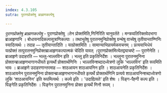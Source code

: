 ```yaml
---
index: 4.3.105
sutra: पुराणप्रोक्तेषु ब्राह्मणकल्पेषु

---
```

_पुराणप्रोक्तेषु ब्राह्मणकल्पेषु_ - पुराणप्रोक्तेषु ।तेन प्रोक्त॑मिति,णिनि॑रिति चानुवर्तते । मन्त्रव्यतिरिक्तवेदभागा ब्राआहृणानि । बोधायनादिकल्पसूत्राणिकल्पाः । तथाभूतेषु पुरातनमुनिप्रोक्तेषु ग्रन्थेषु वाच्येषु तृतीयान्ताण्णिनिः स्यादित्यर्थः । तदाह — तृतीयान्तादिति । यत्प्रोक्तमिति । सामान्याभिप्रायमेकवचनम् । प्रत्ययाभिधेयं यत्प्रोक्तं तत्पुरातनमुनिप्रोक्तब्राआहृणकल्पात्मकं चेदिति यावत् ।पुराणप्रोक्त॑मित्येतद्व्याचष्टे — पुराणेनेति । ब्राआहृणे उदाहरति — भल्लु-भाल्लविन इति । भल्लु इति प्रकृतिनिर्देशः । भल्लुना पुरातनमुनिना प्रोक्तान्ब्राआहृणभागानधीयते इत्यर्थो प्रोक्तार्थणिनिः । भाल्लविन्शब्दादध्येत्रणो लुकि 'भाल्लविन' इति रूपमिति भावः । ब्राआहृणे उदाहरणान्तरमाह — शाठआयन शाठआयनिन इति । शाठआयनेति प्रकृतिनिर्देशः । शाठआयनेन पुरातनमुनिना प्रोक्तान्ब्राआहृणभागानधीयते इत्यर्थे प्रोक्तार्थणिनि प्रत्यये शाठआयनिन्शब्दाध्येत्रणो लुकि 'शाठआयनिन' इति रूपमित्यर्थः । कल्पे इति । 'उदाह्यियते' इति शेषः । पिङ्ग-पैह्गी कल्प इति । पिङ्गेति प्रकृतिनिर्देशः । पिङ्गेन पुरातनमुनिना प्रोक्त इत्यर्थे णिनौ रूपम् ।